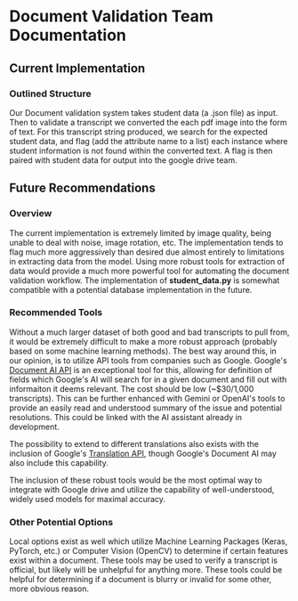 # Document Validation Team Documentation

## Current Implementation
### Outlined Structure
Our Document validation system takes student data (a .json file) as input. Then to validate a transcript we converted the each pdf image into the form of text. For this transcript string produced, we search for the expected student data, and flag (add the attribute name to a list) each instance where student information is not found within the converted text. A flag is then paired with student data for output into the google drive team.

## Future Recommendations
### Overview
The current implementation is extremely limited by image quality, being unable to deal with noise, image rotation, etc. The implementation tends to flag much more aggressively than desired due almost entirely to limitations in extracting data from the model. Using more robust tools for extraction of data would provide a much more powerful tool for automating the document validation workflow. The implementation of **student_data.py** is somewhat compatible with a potential database implementation in the future.

### Recommended Tools
Without a much larger dataset of both good and bad transcripts to pull from, it would be extremely difficult to make a more robust approach (probably based on some machine learning methods). The best way around this, in our opinion, is to utilize API tools from companies such as Google. Google's [Document AI API](https://cloud.google.com/document-ai/docs/reference/rest) is an exceptional tool for this, allowing for definition of fields which Google's AI will search for in a given document and fill out with informaiton it deems relevant. The cost should be low (~$30/1,000 transcripts). This can be further enhanced with Gemini or OpenAI's tools to provide an easily read and understood summary of the issue and potential resolutions. This could be linked with the AI assistant already in development. 

The possibility to extend to different translations also exists with the inclusion of Google's [Translation API](https://cloud.google.com/translate/docs/reference/rest), though Google's Document AI may also include this capability.

The inclusion of these robust tools would be the most optimal way to integrate with Google drive and utilize the capability of well-understood, widely used models for maximal accuracy.

### Other Potential Options
Local options exist as well which utilize Machine Learning Packages (Keras, PyTorch, etc.) or Computer Vision (OpenCV) to determine if certain features exist within a document. These tools may be used to verify a transcript is official, but likely will be unhelpful for anything more. These tools could be helpful for determining if a document is blurry or invalid for some other, more obvious reason. 
